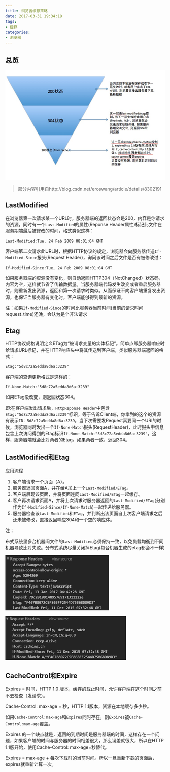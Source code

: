```yaml
---
title: 浏览器缓存策略
date: 2017-03-31 19:34:18
tags: 
- 缓存
categories: 
- 浏览器
---
```


## 总览

![](/images/1355655874_6620.jpg)

<!-- more -->

>部分内容引用自http://blog.csdn.net/eroswang/article/details/8302191

## LastModified

在浏览器第一次请求某一个URL时，服务器端的返回状态会是200，内容是你请求的资源，同时有一个`Last-Modified`的属性(Reponse Header属性)标记此文件在服务期端最后被修改的时间，格式类似这样：

    Last-Modified:Tue, 24 Feb 2009 08:01:04 GMT
    
客户端第二次请求此URL时，根据HTTP协议的规定，浏览器会向服务器传送`If-Modified-Since`报头(Request Header)，询问该时间之后文件是否有被修改过：

    If-Modified-Since:Tue, 24 Feb 2009 08:01:04 GMT
    
如果服务器端的资源没有变化，则自动返回HTTP304（NotChanged）状态码，内容为空，这样就节省了传输数据量。当服务器端代码发生改变或者重启服务器时，则重新发出资源，返回和第一次请求时类似。从而保证不向客户端重复发出资源，也保证当服务器有变化时，客户端能够得到最新的资源。

注：如果`If-Modified-Since`的时间比服务器当前时间(当前的请求时间request_time)还晚，会认为是个非法请求

## Etag

HTTP协议规格说明定义ETag为“被请求变量的实体标记”。简单点即服务器响应时给请求URL标记，并在HTTP响应头中将其传送到客户端，类似服务器端返回的格式：

    Etag:"5d8c72a5edda8d6a:3239"
    
客户端的查询更新格式是这样的：

    If-None-Match:"5d8c72a5edda8d6a:3239"
    
如果ETag没改变，则返回状态304。

即:在客户端发出请求后，`HttpReponse Header`中包含`Etag:"5d8c72a5edda8d6a:3239"`标识，等于告诉Client端，你拿到的这个的资源有表示`ID：5d8c72a5edda8d6a:3239`。当下次需要发Request索要同一个URI的时候，浏览器同时发出一个`If-None-Match`报头(RequestHeader)，此时报头中信息包含上次访问得到的Etag标识`If-None-Match:"5d8c72a5edda8d6a:3239"`，这样，服务器端就会比对两者的Etag。如果两者一致，返回304。

## LastModified和Etag

应用流程

1. 客户端请求一个页面（A）。
2. 服务器返回页面A，并在给A加上一个`Last-Modified/ETag`。
3. 客户端展现该页面，并将页面连同`Last-Modified/ETag`一起缓存。
4. 客户再次请求页面A，并将上次请求时服务器返回的`Last-Modified/ETag`(分别作为`If-Modified-Since/If-None-Match`)一起传递给服务器。
5. 服务器检查该`Last-Modified`和`ETag`，并判断出该页面自上次客户端请求之后还未被修改，直接返回响应304和一个空的响应体。

注：

布式系统里多台机器间文件的`Last-Modified`必须保持一致，以免负载均衡到不同机器导致比对失败。分布式系统尽量关闭掉Etag(每台机器生成的etag都会不一样)

![](/images/20170315194158.png)

![](/images/20170315193434.png)

## CacheControl和Expire

Expires = 时间，HTTP 1.0 版本，缓存的载止时间，允许客户端在这个时间之前不去检查（发请求）。

Cache-Control: max-age = 秒，HTTP 1.1版本，资源在本地缓存多少秒。

如果`Cache-Control:max-age`和`Expires`同时存在，则`Expires`被`Cache-Control:max-age`覆盖。

Expires 的一个缺点就是，返回的到期时间是服务器端的时间，这样存在一个问题，如果客户端的时间与服务器的时间相差很大，那么误差就很大，所以在HTTP 1.1版开始，使用Cache-Control: max-age=秒替代。

Expires = max-age + 每次下载时的当前时间。所以一旦重新下载的页面后，expires就重新计算一次。